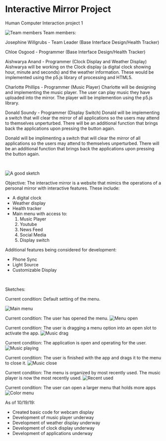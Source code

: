 # Interactive Mirror Project
Human Computer Interaction project 1

![Team members](p1.group12.png)
Team members:

Josephine Willgrubs - Team Leader (Base Interface Design/Health Tracker)

Chloe Osgood - Programmer (Base Interface Design/Health Tracker)

Aishwarya Anand - Programmer (Clock Display and Weather Display)
Aishwarya will be working on the Clock display (a digital clock showing hour, minute and seconds)  and the weather information. These would be implemented using the p5.js library of processing and HTML5.

Charlotte Phillips - Programmer (Music Player)
Charlotte will be designing and implementing the music player. The user can play music they have uploaded into the mirror. The player will be implemention using the p5.js library.

Donald Soundy - Programmer (Display Switch)
Donald will be implementing a switch that will clear the mirror of all applications so the users may attend to themselves unperturbed. 
There will be an additional function that brings back the applications upon pressing the button again.

Donald will be implimenting a switch that will clear the mirror of all applications so the users may attend to themselves unperturbed. 
There will be an additional function that brings back the applications upon pressing the button again.

<br>

![A good sketch](/PrototypeImg/maincolo.png)

Objective:
The interactive mirror is a website that mimics the operations of a personal mirror with interactive features. These include:

- A digital clock
- Weather display
- Health tracker
- Main menu with access to:
    1. Music Player
    2. Youtube
    3. News Feed
    4. Social Media
    5. Display switch
    
Additional features being considered for development:
- Phone Sync
- Light Source
- Customizable Display

<br>

Sketches:

Current condition: Default setting of the menu.

![Main menu](/PrototypeImg/menuclose.png)

Current condition: The user has opened the menu.
![Menu open](/PrototypeImg/menuopen.png)

Current condition: The user is dragging a menu option into an open slot to activate the app.
![Music drag](/PrototypeImg/musicdrag.png)

Current condition: The application is open and operating for the user.
![Music playing](/PrototypeImg/musicopen.png)

Current condition: The user is finished with the app and drags it to the menu to close it.
![Music close](/PrototypeImg/musicmenu.png)

Current condition: The menu is organized by most recently used. The music player is now the most recently used.
![Recent used](/PrototypeImg/mostrecentmusic.jpg)

Current condition: The user can open a larger menu that holds more apps
![Color menu](/PrototypeImg/largemenu.png)





As of 10/19/19:
 - Created basic code for webcam display
 - Development of music player underway
 - Development of weather display underway
 - Development of clock display underway
 - Development of applications underway

